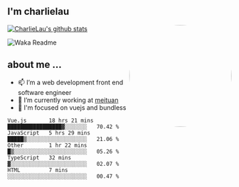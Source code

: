 
<h2>I'm charlielau</h2>
<img align='right' style="border-radius:50%" src="https://avatars1.githubusercontent.com/u/44078251?s=460&u=6b4f1c257663e44063b0b6a21c9c94f45bcfdcc7&v=4" width="230">

[![CharlieLau's github stats](https://github-readme-stats.vercel.app/api?username=charlielau)](https://github.com/charlielau/github-readme-stats)


![Waka Readme](https://github.com/CharlieLau/charlielau/workflows/Waka%20Readme/badge.svg)

## about me ...
- 📫 I’m a web development front end software engineer
- 🔭 I’m currently working at  <a href="https://www.meituan.com">meituan</a>
- 🔭 I'm focused on vuejs and bundless

<!-- <p align="center">
  <a href="https://github.com/charlielau" class="rich-diff-level-one">
    <img src="https://github-readme-stats.vercel.app/api?username=charlielau&title_color=333&text_color=777" alt="CharlieLau" >
  </a>
</p> -->

<!--START_SECTION:waka-->
```text
Vue.js       18 hrs 21 mins  █████████████████▓░░░░░░░   70.42 % 
JavaScript   5 hrs 29 mins   █████▒░░░░░░░░░░░░░░░░░░░   21.06 % 
Other        1 hr 22 mins    █▒░░░░░░░░░░░░░░░░░░░░░░░   05.26 % 
TypeScript   32 mins         ▓░░░░░░░░░░░░░░░░░░░░░░░░   02.07 % 
HTML         7 mins          ░░░░░░░░░░░░░░░░░░░░░░░░░   00.47 % 
```
<!--END_SECTION:waka-->
